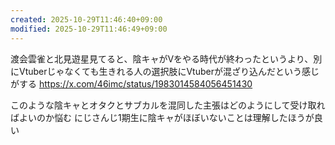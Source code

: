 ```yaml
---
created: 2025-10-29T11:46:40+09:00
modified: 2025-10-29T11:46:49+09:00
---
```


渡会雲雀と北見遊星見てると、陰キャがVをやる時代が終わったというより、別にVtuberじゃなくても生きれる人の選択肢にVtuberが混ざり込んだという感じがする 
https://x.com/46imc/status/1983014584056451430 

このような陰キャとオタクとサブカルを混同した主張はどのようにして受け取ればよいのか悩む
にじさんじ1期生に陰キャがほぼいないことは理解したほうが良い
